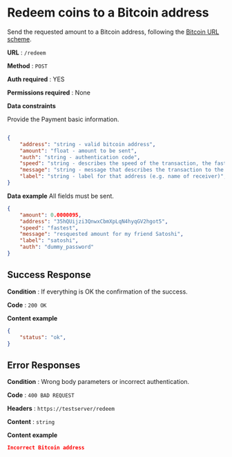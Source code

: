 # Redeem coins to a Bitcoin address

Send the requested amount to a Bitcoin address, following the [Bitcoin URL scheme](https://en.bitcoin.it/wiki/BIP_0021).

**URL** : `/redeem`

**Method** : `POST`

**Auth required** : YES

**Permissions required** : None

**Data constraints**

Provide the Payment basic information.

```json

{
    "address": "string - valid bitcoin address",
    "amount": "float - amount to be sent",
    "auth": "string - authentication code",
    "speed": "string - describes the speed of the transaction, the faster the higher the fees are",
    "message": "string - message that describes the transaction to the user",
    "label": "string - label for that address (e.g. name of receiver)",
}
```

**Data example** All fields must be sent.

```json
{
    "amount": 0.0000095,
    "address": "35hQUijzi3QnwxCbmXpLqN4hyqGV2hgot5",
    "speed": "fastest",
    "message": "resquested amount for my friend Satoshi",
    "label": "satoshi",
    "auth": "dummy_password"
}
```

## Success Response

**Condition** : If everything is OK the confirmation of the success.

**Code** : `200 OK`

**Content example**

```json
{
    "status": "ok",
}
```

## Error Responses

**Condition** : Wrong body parameters or incorrect authentication.

**Code** : `400 BAD REQUEST`

**Headers** : `https://testserver/redeem`

**Content** : `string`

**Content example**

```json
Incorrect Bitcoin address
```
